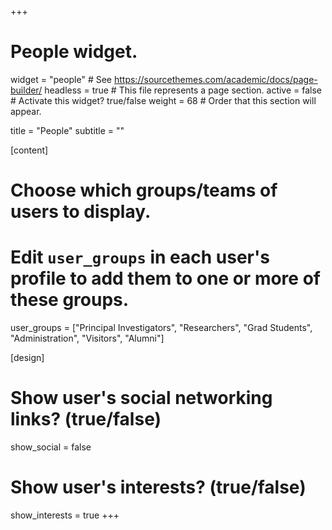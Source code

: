 +++
# People widget.
widget = "people"  # See https://sourcethemes.com/academic/docs/page-builder/
headless = true  # This file represents a page section.
active = false  # Activate this widget? true/false
weight = 68  # Order that this section will appear.

title = "People"
subtitle = ""

[content]
  # Choose which groups/teams of users to display.
  #   Edit `user_groups` in each user's profile to add them to one or more of these groups.
  user_groups = ["Principal Investigators",
                 "Researchers",
                 "Grad Students",
                 "Administration",
                 "Visitors",
                 "Alumni"]

[design]
  # Show user's social networking links? (true/false)
  show_social = false

  # Show user's interests? (true/false)
  show_interests = true
+++
